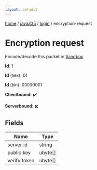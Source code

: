 ```yaml
---
layout: default
---
```


[home](/)  /  [java335](/protocol/java335)  /  [login](/protocol/java335/login)  /  encryption-request

# Encryption request

Encode/decode this packet in [Sandbox](../../../sandbox/java335#Login.EncryptionRequest)

**Id**: 1

**Id** (hex): 01

**Id** (bin): 00000001

**Clientbound**: ✔️

**Serverbound**: ✖️

## Fields

Name | Type
---|---
server id | string
public key | ubyte[]
verify token | ubyte[]
